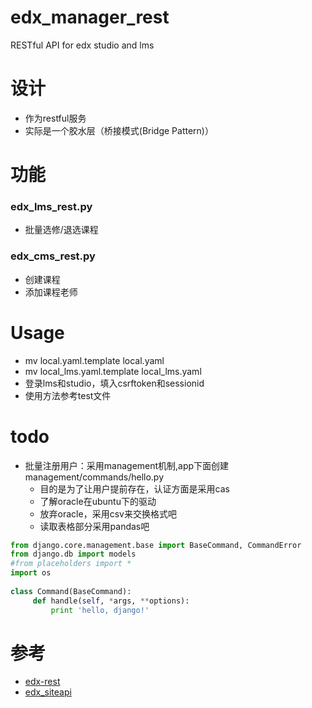 # edx_manager_rest
RESTful API   for edx studio  and lms

# 设计
*  作为restful服务
*  实际是一个胶水层（桥接模式(Bridge Pattern)）

# 功能
### edx_lms_rest.py
*  批量选修/退选课程

### edx_cms_rest.py
*  创建课程
*  添加课程老师

# Usage
*  mv local.yaml.template local.yaml
*  mv local_lms.yaml.template local_lms.yaml
*  登录lms和studio，填入csrftoken和sessionid
*  使用方法参考test文件


# todo
*  批量注册用户：采用management机制,app下面创建management/commands/hello.py
    *  目的是为了让用户提前存在，认证方面是采用cas
    *  了解oracle在ubuntu下的驱动
      *  放弃oracle，采用csv来交换格式吧
      *  读取表格部分采用pandas吧

```python
from django.core.management.base import BaseCommand, CommandError
from django.db import models
#from placeholders import *
import os
    
class Command(BaseCommand):
     def handle(self, *args, **options):
         print 'hello, django!'
```

# 参考
*  [edx-rest](https://github.com/pmitros/edx-rest/)
*  [edx_siteapi](https://github.com/wwj718/edx_siteapi)
